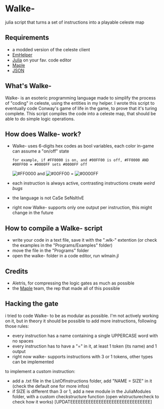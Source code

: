 # Walke-
julia script that turns a set of instructions into a playable celeste map
## Requirements
- a modded version of the celeste client
- [EmHelper](https://gamebanana.com/mods/53716)
- [Julia](https://julialang.org) on your fav. code editor
- [Maple](https://github.com/CelestialCartographers/Maple)
- [JSON](https://juliapackages.com/p/json)
## What's Walke-
Walke- is an esoteric programming language made to simplify the process of "coding" in celeste,
using the entities in my helper. I wrote this script to eventually code Conway's game of life in the game,
to prove that it's turing complete.
This script compiles the code into a celeste map, that should be able to do simple logic operations.
## How does Walke- work?
- Walke- uses 6-digits hex codes as bool variables, each color in-game can assume a "on/off" state

  `for example, if #FF0000 is on, and #00FF00 is off, #FF0000 AND #00FF00 = #0000FF sets #0000FF off`
 
  ![#FF0000](https://placehold.co/15x15/ff0000/ff0000.png) and ![#00FF00](https://placehold.co/15x15/00ff00/00ff00.png) = ![#0000FF](https://placehold.co/15x15/0000ff/0000ff.png) 
- each instruction is always active, contrasting instructions create _weird bugs_
- the language is not CaSe SeNsItIvE
- right now Walke- supports only one output per instruction, this might change in the future
## How to compile a Walke- script
- write your code in a text file, save it with the ".wlk-" extention (or check the examples in the "Programs/Examples" folder)
- move the file in the "Programs" folder
- open the walke- folder in a code editor, run wlmain.jl
## Credits
- Aletris, for compressing the logic gates as much as possible
- the [Maple](https://github.com/CelestialCartographers/Maple) team, the rep that made all of this possible

## Hacking the gate
i tried to code Walke- to be as modular as possible. I'm not actively working on it, but in theory it should be possible to add more instructions, following those rules:
- every instruction has a name containing a single UPPERCASE word with no spaces
- every instruction has to have a "=" in it, at least 1 token (its name) and 1 output
- right now walke- supports instructions with 3 or 1 tokens, other types can be implemented

to implement a custom instruction:
- add a .txt file in the ListOfInstructions folder, add "NAME = SIZE" in it (check the default one for more infos)
- if SIZE is different than 3 or 1, add a new module in the JuliaModules folder, with a custom checkstructure function (open wlstructurecheck to check how it works)
[UPDATEEEEEEEEEEEEEEEEEEEEEEEEEEEEEEE]
